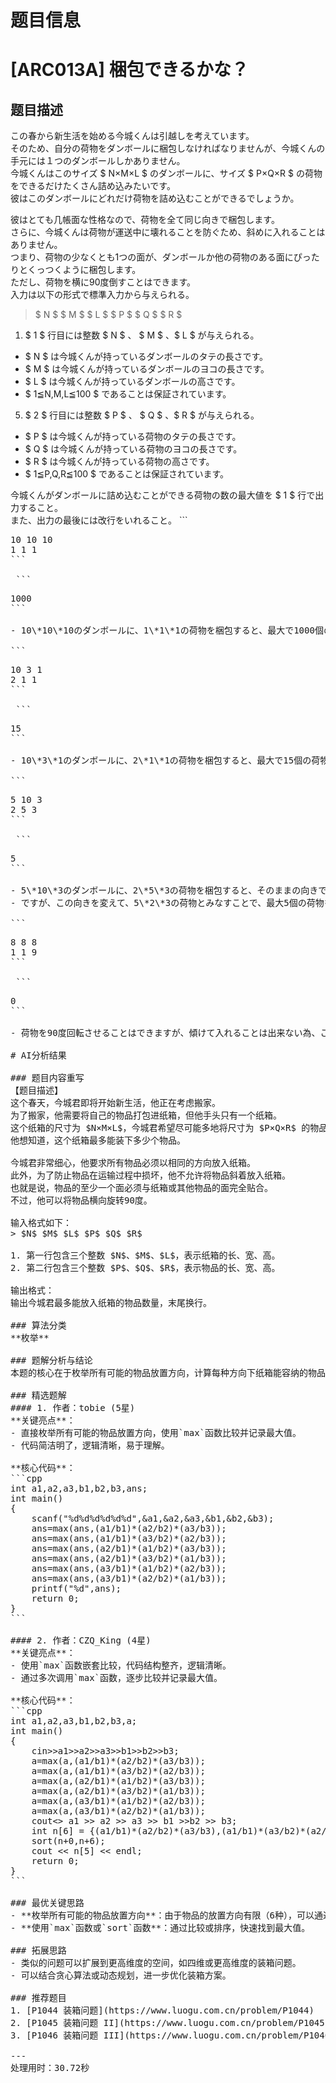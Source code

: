 # 题目信息

# [ARC013A] 梱包できるかな？

## 题目描述

[problemUrl]: https://atcoder.jp/contests/arc013/tasks/arc013_1

この春から新生活を始める今城くんは引越しを考えています。  
 そのため、自分の荷物をダンボールに梱包しなければなりませんが、今城くんの手元には１つのダンボールしかありません。  
 今城くんはこのサイズ $ N×M×L $ のダンボールに、サイズ $ P×Q×R $ の荷物をできるだけたくさん詰め込みたいです。  
 彼はこのダンボールにどれだけ荷物を詰め込むことができるでしょうか。  
  
 彼はとても几帳面な性格なので、荷物を全て同じ向きで梱包します。  
 さらに、今城くんは荷物が運送中に壊れることを防ぐため、斜めに入れることはありません。  
 つまり、荷物の少なくとも1つの面が、ダンボールか他の荷物のある面にぴったりとくっつくように梱包します。  
 ただし、荷物を横に90度倒すことはできます。  
 入力は以下の形式で標準入力から与えられる。

> $ N $ $ M $ $ L $ $ P $ $ Q $ $ R $

1. $ 1 $ 行目には整数 $ N $ 、 $ M $ 、$ L $ が与えられる。

- $ N $ は今城くんが持っているダンボールのタテの長さです。
- $ M $ は今城くんが持っているダンボールのヨコの長さです。
- $ L $ は今城くんが持っているダンボールの高さです。
- $ 1≦N,M,L≦100 $ であることは保証されています。

5. $ 2 $ 行目には整数 $ P $ 、 $ Q $ 、$ R $ が与えられる。
- $ P $ は今城くんが持っている荷物のタテの長さです。
- $ Q $ は今城くんが持っている荷物のヨコの長さです。
- $ R $ は今城くんが持っている荷物の高さです。
- $ 1≦P,Q,R≦100 $ であることは保証されています。
 
 今城くんがダンボールに詰め込むことができる荷物の数の最大値を $ 1 $ 行で出力すること。  
 また、出力の最後には改行をいれること。 ```
<pre class="prettyprint linenums">
10 10 10
1 1 1
```

 ```
<pre class="prettyprint linenums">
1000
```

- 10\*10\*10のダンボールに、1\*1\*1の荷物を梱包すると、最大で1000個の荷物を梱包することができます。
 
```
<pre class="prettyprint linenums">
10 3 1
2 1 1
```

 ```
<pre class="prettyprint linenums">
15
```

- 10\*3\*1のダンボールに、2\*1\*1の荷物を梱包すると、最大で15個の荷物を梱包することができます。
 
```
<pre class="prettyprint linenums">
5 10 3
2 5 3
```

 ```
<pre class="prettyprint linenums">
5
```

- 5\*10\*3のダンボールに、2\*5\*3の荷物を梱包すると、そのままの向きでは、2\*2\*1の4つの荷物を梱包することができます。
- ですが、この向きを変えて、5\*2\*3の荷物とみなすことで、最大5個の荷物を梱包することができます。
 
```
<pre class="prettyprint linenums">
8 8 8
1 1 9
```

 ```
<pre class="prettyprint linenums">
0
```

- 荷物を90度回転させることはできますが、傾けて入れることは出来ない為、この荷物を入れることは出来ません。

# AI分析结果

### 题目内容重写
【题目描述】  
这个春天，今城君即将开始新生活，他正在考虑搬家。  
为了搬家，他需要将自己的物品打包进纸箱，但他手头只有一个纸箱。  
这个纸箱的尺寸为 $N×M×L$，今城君希望尽可能多地将尺寸为 $P×Q×R$ 的物品放入这个纸箱中。  
他想知道，这个纸箱最多能装下多少个物品。  

今城君非常细心，他要求所有物品必须以相同的方向放入纸箱。  
此外，为了防止物品在运输过程中损坏，他不允许将物品斜着放入纸箱。  
也就是说，物品的至少一个面必须与纸箱或其他物品的面完全贴合。  
不过，他可以将物品横向旋转90度。  

输入格式如下：  
> $N$ $M$ $L$ $P$ $Q$ $R$  

1. 第一行包含三个整数 $N$、$M$、$L$，表示纸箱的长、宽、高。  
2. 第二行包含三个整数 $P$、$Q$、$R$，表示物品的长、宽、高。  

输出格式：  
输出今城君最多能放入纸箱的物品数量，末尾换行。  

### 算法分类
**枚举**

### 题解分析与结论
本题的核心在于枚举所有可能的物品放置方向，计算每种方向下纸箱能容纳的物品数量，最终取最大值。由于物品的放置方向有限（6种），因此可以通过枚举所有可能的排列组合来解决问题。

### 精选题解
#### 1. 作者：tobie (5星)
**关键亮点**：  
- 直接枚举所有可能的物品放置方向，使用`max`函数比较并记录最大值。
- 代码简洁明了，逻辑清晰，易于理解。

**核心代码**：
```cpp
int a1,a2,a3,b1,b2,b3,ans;
int main()
{
    scanf("%d%d%d%d%d%d",&a1,&a2,&a3,&b1,&b2,&b3);
    ans=max(ans,(a1/b1)*(a2/b2)*(a3/b3));
    ans=max(ans,(a1/b1)*(a3/b2)*(a2/b3));
    ans=max(ans,(a2/b1)*(a1/b2)*(a3/b3));
    ans=max(ans,(a2/b1)*(a3/b2)*(a1/b3));
    ans=max(ans,(a3/b1)*(a1/b2)*(a2/b3));
    ans=max(ans,(a3/b1)*(a2/b2)*(a1/b3));
    printf("%d",ans);
    return 0;
}
```

#### 2. 作者：CZQ_King (4星)
**关键亮点**：  
- 使用`max`函数嵌套比较，代码结构整齐，逻辑清晰。
- 通过多次调用`max`函数，逐步比较并记录最大值。

**核心代码**：
```cpp
int a1,a2,a3,b1,b2,b3,a;
int main()
{
    cin>>a1>>a2>>a3>>b1>>b2>>b3;
    a=max(a,(a1/b1)*(a2/b2)*(a3/b3));
    a=max(a,(a1/b1)*(a3/b2)*(a2/b3));
    a=max(a,(a2/b1)*(a1/b2)*(a3/b3));
    a=max(a,(a2/b1)*(a3/b2)*(a1/b3));
    a=max(a,(a3/b1)*(a1/b2)*(a2/b3));
    a=max(a,(a3/b1)*(a2/b2)*(a1/b3));
    cout<<a<<endl;
    return 0;
}
```

#### 3. 作者：Kazdale (4星)
**关键亮点**：  
- 使用`sort`函数对所有可能的计算结果进行排序，取最大值。
- 代码结构清晰，逻辑简单，易于理解。

**核心代码**：
```cpp
int a1,a2,a3,b1,b2,b3;
int main(){
    cin >> a1 >> a2 >> a3 >> b1 >>b2 >> b3;
    int n[6] = {(a1/b1)*(a2/b2)*(a3/b3),(a1/b1)*(a3/b2)*(a2/b3),(a2/b1)*(a1/b2)*(a3/b3),(a2/b1)*(a3/b2)*(a1/b3),(a3/b1)*(a1/b2)*(a2/b3),(a3/b1)*(a2/b2)*(a1/b3)};
    sort(n+0,n+6);
    cout << n[5] << endl;
    return 0;
}
```

### 最优关键思路
- **枚举所有可能的物品放置方向**：由于物品的放置方向有限（6种），可以通过枚举所有可能的排列组合来计算每种方向下纸箱能容纳的物品数量。
- **使用`max`函数或`sort`函数**：通过比较或排序，快速找到最大值。

### 拓展思路
- 类似的问题可以扩展到更高维度的空间，如四维或更高维度的装箱问题。
- 可以结合贪心算法或动态规划，进一步优化装箱方案。

### 推荐题目
1. [P1044 装箱问题](https://www.luogu.com.cn/problem/P1044)
2. [P1045 装箱问题 II](https://www.luogu.com.cn/problem/P1045)
3. [P1046 装箱问题 III](https://www.luogu.com.cn/problem/P1046)

---
处理用时：30.72秒